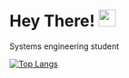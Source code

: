 # Hey There! <img src="https://raw.githubusercontent.com/MartinHeinz/MartinHeinz/master/wave.gif" width="30px">

Systems engineering student

[![Top Langs](https://github-readme-stats.vercel.app/api/top-langs/?username=sebasbeleno&layout=compact)](https://github.com/sebasbeleno)

